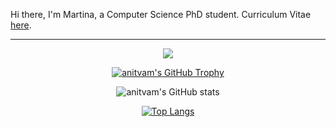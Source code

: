 Hi there, I'm Martina, a Computer Science PhD student. 
Curriculum Vitae [here](https://github.com/anitvam/curriculum-vitae/releases/latest/download/main.pdf).

---

<div align="center">

![](https://github-profile-summary-cards.vercel.app/api/cards/profile-details?username=anitvam&theme=nord_dark)

 [![anitvam's GitHub Trophy](https://github-profile-trophy.vercel.app/?username=anitvam&theme=onestar&row=2&column=3&rank=-C)](https://github.com/ryo-ma/github-profile-trophy)

![anitvam's GitHub stats](https://github-readme-stats-git-masterrstaa-rickstaa.vercel.app/api?username=anitvam&theme=merko)


[![Top Langs](https://github-readme-stats.vercel.app/api/top-langs/?username=anitvam&theme=tokyonight)](https://github.com/anuraghazra/github-readme-stats)
</div>

